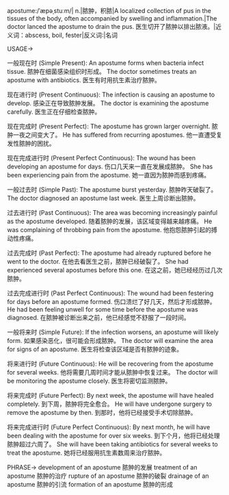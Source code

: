 apostume:/ˈæpəˌstuːm/| n.|脓肿，积脓|A localized collection of pus in the tissues of the body, often accompanied by swelling and inflammation.|The doctor lanced the apostume to drain the pus. 医生切开了脓肿以排出脓液。|近义词：abscess, boil, fester|反义词:|名词

USAGE->

一般现在时 (Simple Present):
An apostume forms when bacteria infect tissue. 脓肿在细菌感染组织时形成。
The doctor sometimes treats an apostume with antibiotics. 医生有时用抗生素治疗脓肿。

现在进行时 (Present Continuous):
The infection is causing an apostume to develop. 感染正在导致脓肿发展。
The doctor is examining the apostume carefully. 医生正在仔细检查脓肿。

现在完成时 (Present Perfect):
The apostume has grown larger overnight. 脓肿一夜之间变大了。
He has suffered from recurring apostumes. 他一直遭受复发性脓肿的困扰。

现在完成进行时 (Present Perfect Continuous):
The wound has been developing an apostume for days. 伤口几天来一直在发展成脓肿。
She has been experiencing pain from the apostume. 她一直因为脓肿而感到疼痛。

一般过去时 (Simple Past):
The apostume burst yesterday. 脓肿昨天破裂了。
The doctor diagnosed an apostume last week. 医生上周诊断出脓肿。

过去进行时 (Past Continuous):
The area was becoming increasingly painful as the apostume developed. 随着脓肿的发展，该区域变得越来越疼痛。
He was complaining of throbbing pain from the apostume. 他抱怨脓肿引起的搏动性疼痛。

过去完成时 (Past Perfect):
The apostume had already ruptured before he went to the doctor. 在他去看医生之前，脓肿已经破裂了。
She had experienced several apostumes before this one. 在这之前，她已经经历过几次脓肿。

过去完成进行时 (Past Perfect Continuous):
The wound had been festering for days before an apostume formed. 伤口溃烂了好几天，然后才形成脓肿。
He had been feeling unwell for some time before the apostume was diagnosed. 在脓肿被诊断出来之前，他已经感觉不舒服了一段时间。

一般将来时 (Simple Future):
If the infection worsens, an apostume will likely form. 如果感染恶化，很可能会形成脓肿。
The doctor will examine the area for signs of an apostume. 医生将检查该区域是否有脓肿的迹象。

将来进行时 (Future Continuous):
He will be recovering from the apostume for several weeks. 他将需要几周时间才能从脓肿中恢复过来。
The doctor will be monitoring the apostume closely. 医生将密切监测脓肿。

将来完成时 (Future Perfect):
By next week, the apostume will have healed completely. 到下周，脓肿将完全愈合。
He will have undergone surgery to remove the apostume by then. 到那时，他将已经接受手术切除脓肿。

将来完成进行时 (Future Perfect Continuous):
By next month, he will have been dealing with the apostume for over six weeks. 到下个月，他将已经处理脓肿超过六周了。
She will have been taking antibiotics for several weeks to treat the apostume. 她将已经服用抗生素数周来治疗脓肿。


PHRASE->
development of an apostume  脓肿的发展
treatment of an apostume  脓肿的治疗
rupture of an apostume  脓肿的破裂
drainage of an apostume  脓肿的引流
formation of an apostume  脓肿的形成
